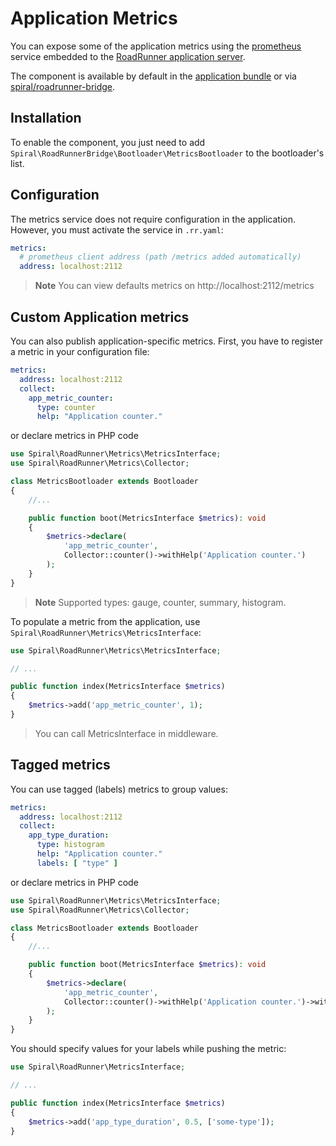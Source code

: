 # Application Metrics

You can expose some of the application metrics using the [prometheus](https://prometheus.io/) service embedded to the
[RoadRunner application server](https://roadrunner.dev/docs/plugins-metrics/2.x/en).

The component is available by default in the [application bundle](https://github.com/spiral/app) or 
via [spiral/roadrunner-bridge](https://github.com/spiral/roadrunner-bridge).

## Installation

To enable the component, you just need to add `Spiral\RoadRunnerBridge\Bootloader\MetricsBootloader` to the 
bootloader's list.

## Configuration

The metrics service does not require configuration in the application. However, you must activate the service
in `.rr.yaml`:

```yaml
metrics:
  # prometheus client address (path /metrics added automatically)
  address: localhost:2112
```

> **Note**
> You can view defaults metrics on http://localhost:2112/metrics

## Custom Application metrics

You can also publish application-specific metrics. First, you have to register a metric in your configuration file:

```yaml
metrics:
  address: localhost:2112
  collect:
    app_metric_counter:
      type: counter
      help: "Application counter."
```

or declare metrics in PHP code

```php
use Spiral\RoadRunner\Metrics\MetricsInterface;
use Spiral\RoadRunner\Metrics\Collector;

class MetricsBootloader extends Bootloader
{
    //...

    public function boot(MetricsInterface $metrics): void
    {
        $metrics->declare(
            'app_metric_counter',
            Collector::counter()->withHelp('Application counter.')
        );
    }
}
```

> **Note**
> Supported types: gauge, counter, summary, histogram.

To populate a metric from the application, use `Spiral\RoadRunner\Metrics\MetricsInterface`:

```php
use Spiral\RoadRunner\Metrics\MetricsInterface; 

// ...

public function index(MetricsInterface $metrics)
{
    $metrics->add('app_metric_counter', 1);
}
```

> You can call MetricsInterface in middleware.

## Tagged metrics

You can use tagged (labels) metrics to group values:

```yaml
metrics:
  address: localhost:2112
  collect:
    app_type_duration:
      type: histogram
      help: "Application counter."
      labels: [ "type" ]
```


or declare metrics in PHP code

```php
use Spiral\RoadRunner\Metrics\MetricsInterface;
use Spiral\RoadRunner\Metrics\Collector;

class MetricsBootloader extends Bootloader
{
    //...

    public function boot(MetricsInterface $metrics): void
    {
        $metrics->declare(
            'app_metric_counter',
            Collector::counter()->withHelp('Application counter.')->withLabels('type')
        );
    }
}
```

You should specify values for your labels while pushing the metric:

```php
use Spiral\RoadRunner\MetricsInterface; 

// ...

public function index(MetricsInterface $metrics)
{
    $metrics->add('app_type_duration', 0.5, ['some-type']);
}
```
